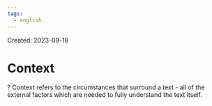 ```yaml
---
tags:
  - english
---
```

Created: 2023-09-18

# Context
?
Context refers to the circumstances that surround a text - all of the external factors which are needed to fully understand the text itself.
<!--SR:!2023-09-26,4,210-->